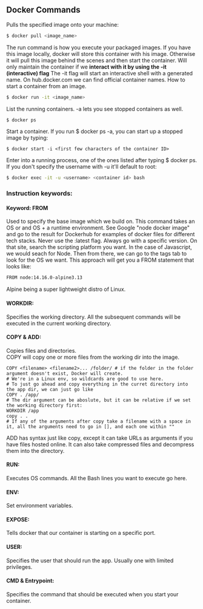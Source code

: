 ## Docker Commands

Pulls the specified image onto your machine:
```bash
$ docker pull <image_name>
```      
   
     
The run command is how you execute your packaged images.
If you have this image locally, docker will store this container with his image.
Otherwise it will pull this image behind the scenes and then start the container.
Will only maintain the container if we **interact with it by using the -it (interactive) flag**
The -it flag will start an interactive shell with a generated name.
On hub.docker.com we can find official container names. 
How to start a container from an image.
```bash
$ docker run -it <image_name> 
```    
  
List the running containers. -a lets you see stopped containers as well.  
```bash
$ docker ps 
```  
  
Start a container. If you run $ docker ps -a, you can start up a stopped image by typing:
```bach
$ docker start -i <first few characters of the container ID>
```  
  
  Enter into a running process, one of the ones listed after typing $ docker ps. If you don't specify the username with -u it'll default to root:
  ```bash
  $ docker exec -it -u <username> <container id> bash
  ```
### Instruction keywords:

#### Keyword: FROM
Used to specify the base image which we build on.
This command takes an OS or and OS + a runtime environment. 
See Google "node docker image" and go to the result for Dockerhub for examples of docker files for different tech stacks. 
Never use the :latest flag. Always go with a specific version. 
On that site, search the scripting platform you want. In the case of Javascript, we would seach for Node.
Then from there, we can go to the tags tab to look for the OS we want. This approach will get you a FROM statement that looks like:  
```bash
FROM node:14.16.0-alpine3.13
```
Alpine being a super lightweight distro of Linux. 


#### WORKDIR:   
Specifies the working directory. All the subsequent commands will be executed in the current working directory. 
#### COPY & ADD:   
Copies files and directories.  
COPY will copy one or more files from the working dir into the image.  
```docker
COPY <filename> <filename2>... /folder/ # if the folder in the folder argument doesn't exist, Docker will create.
# We're in a Linux env, so wildcards are good to use here.
# To just go ahead and copy everything in the curret directory into the app dir, we can just go like
COPY . /app/
# The dir argument can be aboslute, but it can be relative if we set the working directory first:
WORKDIR /app
copy . .
# If any of the arguments after copy take a filename with a space in it, all the arguments need to go in [], and each one within ""
```
ADD has syntax just like copy, except it can take URLs as arguments if you have files hosted online.
It can also take compressed files and decompress them into the directory. 

#### RUN:   
Executes OS commands. All the Bash lines you want to execute go here.
#### ENV:   
Set environment variables.
#### EXPOSE:  
Tells docker that our container is starting on a specific port.
#### USER:  
Specifies the user that should run the app. Usually one with limited privileges.
#### CMD & Entrypoint:  
Specifies the command that should be executed when you start your container.

